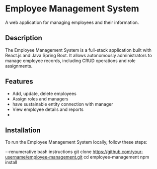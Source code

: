
# Employee Management System

A web application for managing employees and their information.

## Description

The Employee Management System is a full-stack application built with React.js and Java Spring Boot. It allows autonomously administrators to manage employee records, including CRUD operations and role assignments.

## Features

- Add, update, delete employees
- Assign roles and managers
- have sustainable entity connection with manager
- View employee details and reports
- 
## Installation
To run the Employee Management System locally, follow these steps:

--renumerative bash instructions
git clone https://github.com/your-username/employee-management.git
cd employee-management
npm install
